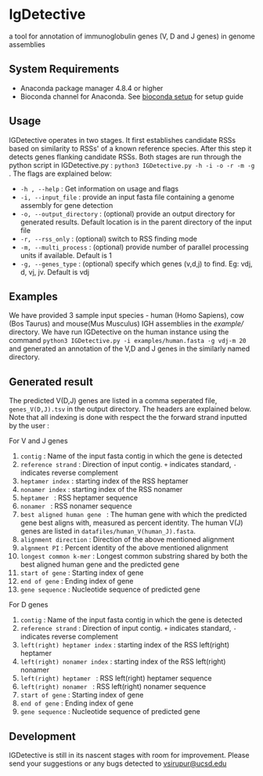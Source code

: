 # IgDetective
a tool for annotation of immunoglobulin genes (V, D and J genes) in genome assemblies

## System Requirements
* Anaconda package manager 4.8.4 or higher
* Bioconda channel for Anaconda. See [bioconda setup](https://bioconda.github.io/user/install.html#install-conda) for setup guide

## Usage

IGDetective operates in two stages. It first establishes candidate RSSs based on similarity to RSSs' of a known reference species. After this step it detects genes flanking candidate RSSs. Both stages are run through the python script in IGDetective.py :  `python3 IGDetective.py -h -i -o -r -m -g` . The flags are explained below:

* `-h , --help` : Get information on usage and flags
* `-i, --input_file` : provide an input fasta file containing a genome assembly for gene detection
* `-o, --output_directory` : (optional) provide an output directory for generated results. Default location is in the parent directory of the input file
* `-r, --rss_only` : (optional) switch to RSS finding mode
* `-m, --multi_process` : (optional) provide number of parallel processing units if available. Default is 1
* `-g, --genes_type` : (optional) specify which genes (v,d,j) to find. Eg: vdj, d, vj, jv. Default is vdj

## Examples

We have provided 3 sample input species - human (Homo Sapiens), cow (Bos Taurus) and mouse(Mus Musculus) IGH assemblies  in the *example/* directory. We have run IGDetective on the human instance using the command `python3 IGDetective.py -i examples/human.fasta -g vdj-m 20` and generated an annotation of the V,D and J genes in the similarly named directory. 

## Generated result

The predicted V(D,J) genes are listed in a comma seperated file, `genes_V(D,J).tsv`  in the output directory. 
The headers are explained below. Note that all indexing is done with respect the the forward strand inputted by the user : 

For V and J genes
1. `contig` : Name of the input fasta contig in which the gene is detected
1. `reference strand` : Direction of input contig. `+` indicates standard, `-` indicates reverse complement
1. `heptamer index` : starting index of the RSS heptamer
1. `nonamer index` : starting index of the RSS nonamer
1. `heptamer ` :  RSS heptamer sequence
1. `nonamer ` :  RSS nonamer sequence
1. `best aligned human gene ` :  The human gene with which the predicted gene best aligns with, measured as percent identity. The human V(J) genes are listed in `datafiles/human_V(human_J).fasta`.
1. `alignment direction` : Direction of the above mentioned alignment
1. `algnment PI` : Percent identity of the above mentioned alignment
1. `longest common k-mer` : Longest common substring shared by both the best aligned human gene and the predicted gene
1. `start of gene` : Starting index of gene
1. `end of gene` : Ending index of gene
1. `gene sequence` : Nucleotide sequence of predicted gene

For D genes
1. `contig` : Name of the input fasta contig in which the gene is detected
1. `reference strand` : Direction of input contig. `+` indicates standard, `-` indicates reverse complement
1. `left(right) heptamer index` : starting index of the RSS left(right) heptamer
1. `left(right) nonamer index` : starting index of the RSS left(right) nonamer
1. `left(right) heptamer ` :  RSS left(right) heptamer sequence
1. `left(right) nonamer ` :  RSS left(right) nonamer sequence
1. `start of gene` : Starting index of gene
1. `end of gene` : Ending index of gene
1. `gene sequence` : Nucleotide sequence of predicted gene

## Development

IGDetective is still in its nascent stages with room for improvement. Please send your suggestions or any bugs detected to vsirupur@ucsd.edu
